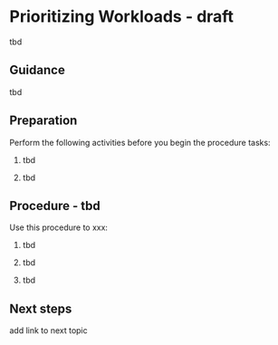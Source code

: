 # Prioritizing Workloads - draft

tbd

## Guidance

tbd

## Preparation

Perform the following activities before you begin the procedure tasks: 

  1. tbd
	
  2. tbd

## Procedure - tbd

Use this procedure to xxx:

   1. tbd
   
   2. tbd
   
   3. tbd

## Next steps

add link to next topic
